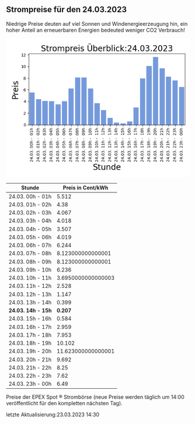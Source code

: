 
## Strompreise für den 24.03.2023

Niedrige Preise deuten auf viel Sonnen und Windenergieerzeugung hin, ein hoher Anteil an erneuerbaren Energien bedeuted weniger CO2 Verbrauch!

![Strompreis übersicht](imgs/strompreis_uebersicht.png)

| Stunde | Preis in Cent/kWh |
|---|---|
| 24.03. 00h -  01h | 5.512 | 
| 24.03. 01h -  02h | 4.38 | 
| 24.03. 02h -  03h | 4.067 | 
| 24.03. 03h -  04h | 4.018 | 
| 24.03. 04h -  05h | 3.507 | 
| 24.03. 05h -  06h | 4.019 | 
| 24.03. 06h -  07h | 6.244 | 
| 24.03. 07h -  08h | 8.123000000000001 | 
| 24.03. 08h -  09h | 8.123000000000001 | 
| 24.03. 09h -  10h | 6.236 | 
| 24.03. 10h -  11h | 3.6950000000000003 | 
| 24.03. 11h -  12h | 2.528 | 
| 24.03. 12h -  13h | 1.147 | 
| 24.03. 13h -  14h | 0.399 | 
| **24.03. 14h -  15h** | **0.207** | 
| 24.03. 15h -  16h | 0.584 | 
| 24.03. 16h -  17h | 2.959 | 
| 24.03. 17h -  18h | 7.953 | 
| 24.03. 18h -  19h | 10.102 | 
| 24.03. 19h -  20h | 11.623000000000001 | 
| 24.03. 20h -  21h | 9.692 | 
| 24.03. 21h -  22h | 8.25 | 
| 24.03. 22h -  23h | 7.62 | 
| 24.03. 23h -  00h | 6.49 | 

Preise der EPEX Spot ® Strombörse (neue Preise werden täglich um 14:00 veröffentlicht für den kompletten nächsten Tag).

letzte Aktualisierung:23.03.2023 14:30